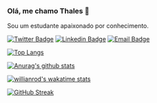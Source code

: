 ### Olá, me chamo Thales 👋

Sou um estudante apaixonado por conhecimento.

[![Twitter Badge](https://img.shields.io/badge/-@thalesms2-282A36?style=for-the-badge&labelColor=282A36&logo=twitter&logoColor=DD6387&link=https://twitter.com/thalesms2)](https://twitter.com/thalesms2) 
[![Linkedin Badge](https://img.shields.io/badge/-Thales%20Sato-282A36?style=for-the-badge&logo=Linkedin&logoColor=DD6387&link=https://www.linkedin.com/in/thalessato/)](https://www.linkedin.com/in/thalessato/) 
[![Email Badge](https://img.shields.io/badge/-thalesms2@outlook.com-282A36?style=for-the-badge&logo=Gmail&logoColor=DD6387&link=mailto:diego.schell.f@gmail.com)](mailto:diego.schell.f@gmail.com)


[![Top Langs](https://github-readme-stats.vercel.app/api/top-langs/?username=thalesms2&layout=compact&theme=dracula&locale=pt-br)](https://github.com/thalesms2/github-readme-stats)

[![Anurag's github stats](https://github-readme-stats.vercel.app/api?username=thalesms2&hide=issues,prs&show_icons=true&theme=dracula&count_private=true&locale=pt-br&custom_title=Estatísticas%20do%20Github%20de%20Thales)](https://github.com/anuraghazra/github-readme-stats)

[![willianrod's wakatime stats](https://github-readme-stats.vercel.app/api/wakatime?username=thalesms2&theme=dracula&locale=pt-br&hide_progress=true)](https://github.com/anuraghazra/github-readme-stats)

[![GitHub Streak](http://github-readme-streak-stats.herokuapp.com?user=thalesms2&theme=dracula&date_format=j%20M%5B%20Y%5D)](https://git.io/streak-stats)
